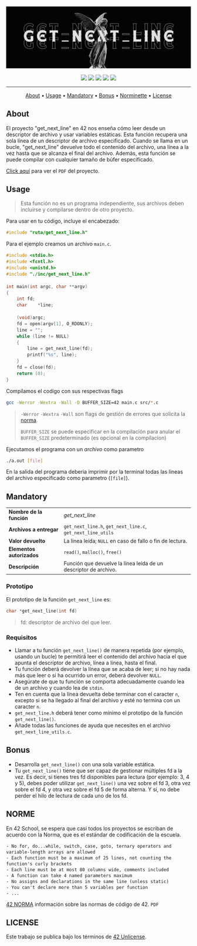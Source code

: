 ![header get_next_line](./assets/header_get_next_line.png)

<div align="center">
	<img src="https://img.shields.io/badge/status-finished-success?color=%2300599C&style=flat" />
	<img src="https://img.shields.io/badge/score-125%20%2F%20100-success?color=%2300599C&style=flat" />
	<img src="https://img.shields.io/badge/evaluated-15%20%2F%2006%20%2F%202023-success?color=%2300599C&style=flat" />
	<img src="https://img.shields.io/badge/C-00599C?style=flat&logo=c&logoColor=white" />
	<img src='https://img.shields.io/badge/Málaga-00599C?style=flat&logo=42&logoColor=white'/>
</div>

---

<p align="center">
	<a href="#about">About</a> •
	<a href="#usage">Usage</a> •
	<a href="#mandatory">Mandatory</a> •
	<a href="#bonus">Bonus</a> •
	<a href="#norme">Norminette</a> •
	<a href="#license">License</a>
</p>

## About

El proyecto "get_next_line" en 42 nos enseña cómo leer desde un descriptor de archivo y usar variables estáticas.
Esta función recupera una sola línea de un descriptor de archivo especificado. Cuando se llama en un bucle,
"get_next_line" devuelve todo el contenido del archivo, una línea a la vez hasta que se alcanza el final del archivo.
Además, esta función se puede compilar con cualquier tamaño de búfer especificado.

[Click aquí](./assets/es.subject.pdf) para ver el `PDF` del proyecto.

## Usage

> Esta función no es un programa independiente, sus archivos deben incluirse y compilarse dentro de otro proyecto.

Para usar en tu código, incluye el encabezado:

```c
#include "ruta/get_next_line.h"
```

Para el ejemplo creamos un archivo `main.c`.

```c
#include <stdio.h>
#include <fcntl.h>
#include <unistd.h>
#include "./inc/get_next_line.h"

int	main(int argc, char **argv)
{
	int	fd;
	char	*line;

	(void)argc;
	fd = open(argv[1], O_RDONLY);
	line = "";
	while (line != NULL)
	{
		line = get_next_line(fd);
		printf("%s", line);
	}
	fd = close(fd);
	return (0);
}
```

Compilamos el codigo con sus respectivas flags

```bash
gcc -Werror -Wextra -Wall -D BUFFER_SIZE=42 main.c src/*.c
```

> `-Werror` `-Wextra` `-Wall` son flags de gestión de errores que solicita la [norma](https://github.com/zafraedu/42/blob/master/public/es_norm.pdf).
>
> `BUFFER_SIZE` se puede especificar en la compilación para anular el `BUFFER_SIZE` predeterminado (es opcional en la compilacíon)

Ejecutamos el programa con un _archivo_ como parametro

```bash
./a.out [file]
```

En la salida del programa deberia imprimir por la terminal todas las lineas
del archivo especificado como parametro (`[file]`).

## Mandatory

<table>
  <tr>
    <td><strong>Nombre de la función</strong></td>
    <td><em>get_next_line</em></td>
  </tr>
  <tr>
    <td><strong>Archivos a entregar</strong></td>
    <td><code>get_next_line.h</code>, <code>get_next_line.c</code>, <code>get_next_line_utils</code></td>
  </tr>
  <tr>
    <td><strong>Valor devuelto</strong></td>
    <td>La línea leída; <code>NULL</code> en caso de fallo o fin de lectura.</td>
  </tr>
  <tr>
    <td><strong>Elementos autorizados</strong></td>
    <td><code>read()</code>, <code>malloc()</code>, <code>free()</code></td>
  </tr>
  <tr>
    <td><strong>Descripción</strong></td>
    <td>Función que devuelve la línea leída de un descriptor de archivo.</td>
  </tr>
</table>

### Prototipo

El prototipo de la función `get_next_line` es:

```c++
char *get_next_line(int fd)
```

> fd: descriptor de archivo del que leer.

### Requisitos

- Llamar a tu función `get_next_line()` de manera repetida (por ejemplo, usando un bucle) te
  permitirá leer el contenido del archivo hacia el que apunta el descriptor de archivo, línea a línea, hasta el final.
- Tu función deberá devolver la línea que se acaba de leer; si no hay nada más que leer o si ha ocurrido un error, deberá devolver `NULL`.
- Asegúrate de que tu función se comporta adecuadamente cuando lea de un archivo y cuando lea de `stdin`.
- Ten en cuenta que la línea devuelta debe terminar con el caracter `n`, excepto si se ha llegado al final del archivo y esté no termina con un caracter `n`.
- `get_next_line.h` deberá tener como mínimo el prototipo de la función `get_next_line()`.
- Añade todas las funciones de ayuda que necesites en el archivo `get_next_line_utils.c`.

## Bonus

- Desarrolla `get_next_line()` con una sola variable estática.
- Tu `get_next_line()` tiene que ser capaz de gestionar múltiples fd a la vez. Es decir,
  si tienes tres fd disponibles para lectura (por ejemplo: 3, 4 y 5), debes poder utilizar `get_next_line()`
  una vez sobre el fd 3, otra vez sobre el fd 4, y otra vez sobre el fd 5 de forma alterna. Y sí, no debe perder el hilo de lectura de cada uno de los fd.

## NORME

En 42 School, se espera que casi todos los proyectos se escriban de acuerdo con la Norma, que es el estándar de codificación de la escuela.

```
- No for, do...while, switch, case, goto, ternary operators and variable-length arrays are allowed
- Each function must be a maximum of 25 lines, not counting the function's curly brackets
- Each line must be at most 80 columns wide, comments included
- A function can take 4 named parameters maximum
- No assigns and declarations in the same line (unless static)
- You can't declare more than 5 variables per function
- ...
```

[42 NORMA](https://github.com/zafraedu/42/blob/master/public/es_norm.pdf) información sobre las normas de código de 42. `PDF`

## LICENSE

Este trabajo se publica bajo los términos de [42 Unlicense](https://github.com/zafraedu/42/blob/master/LICENSE).
